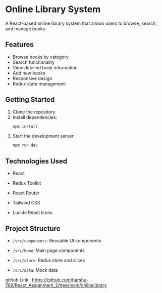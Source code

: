 # Online Library System

A React-based online library system that allows users to browse, search, and manage books.

## Features

- Browse books by category
- Search functionality
- View detailed book information
- Add new books
- Responsive design
- Redux state management

## Getting Started

1. Clone the repository
2. Install dependencies:
   ```bash
   npm install
   ```
3. Start the development server:
   ```bash
   npm run dev
   ```

## Technologies Used

- React
- Redux Toolkit
- React Router

- Tailwind CSS
- Lucide React Icons

## Project Structure

- `/src/components`: Reusable UI components
- `/src/home`: Main page components
- `/src/store`: Redux store and slices

- `/src/data`: Mock data

github Link : https://github.com/harshu-789/React_Assignment_2/tree/main/onlinelibrary